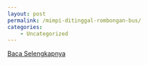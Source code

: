```yaml
---
layout: post
permalink: /mimpi-ditinggal-rombongan-bus/
categories:
    - Uncategorized
---
```


[Baca Selengkapnya](/09)